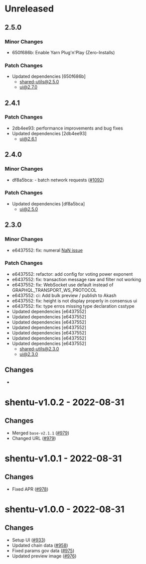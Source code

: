 # Unreleased

## 2.5.0

### Minor Changes

- 650f686b: Enable Yarn Plug'n'Play (Zero-Installs)

### Patch Changes

- Updated dependencies [650f686b]
  - shared-utils@2.5.0
  - ui@2.7.0

## 2.4.1

### Patch Changes

- 2db4ee93: performance improvements and bug fixes
- Updated dependencies [2db4ee93]
  - ui@2.6.1

## 2.4.0

### Minor Changes

- df8a5bca: - batch network requests ([\#1092](https://github.com/forbole/big-dipper-2.0-cosmos/issues/1092))

### Patch Changes

- Updated dependencies [df8a5bca]
  - ui@2.5.0

## 2.3.0

### Minor Changes

- e6437552: fix: numeral [NaN issue](https://github.com/adamwdraper/Numeral-js/issues/596)

### Patch Changes

- e6437552: refactor: add config for voting power exponent
- e6437552: fix: transaction message raw and filter not working
- e6437552: fix: WebSocket use default instead of GRAPHQL_TRANSPORT_WS_PROTOCOL
- e6437552: ci: Add bulk preview / publish to Akash
- e6437552: fix: height is not display properly in consensus ui
- e6437552: fix: type erros missing type declaration csstype
- Updated dependencies [e6437552]
- Updated dependencies [e6437552]
- Updated dependencies [e6437552]
- Updated dependencies [e6437552]
- Updated dependencies [e6437552]
- Updated dependencies [e6437552]
- Updated dependencies [e6437552]
  - shared-utils@2.3.0
  - ui@2.3.0

## Changes

-

# shentu-v1.0.2 - 2022-08-31

## Changes

- Merged `base-v2.1.1` ([\#979](https://github.com/forbole/big-dipper-2.0-cosmos/issues/979))
- Changed URL ([\#979](https://github.com/forbole/big-dipper-2.0-cosmos/issues/979))

# shentu-v1.0.1 - 2022-08-31

## Changes

- Fixed APR ([\#978](https://github.com/forbole/big-dipper-2.0-cosmos/issues/978))

# shentu-v1.0.0 - 2022-08-31

## Changes

- Setup UI ([\#933](https://github.com/forbole/big-dipper-2.0-cosmos/issues/933))
- Updated chain data ([\#958](https://github.com/forbole/big-dipper-2.0-cosmos/issues/958))
- Fixed params gov data ([\#975](https://github.com/forbole/big-dipper-2.0-cosmos/issues/975))
- Updated preview image ([\#976](https://github.com/forbole/big-dipper-2.0-cosmos/issues/976))
